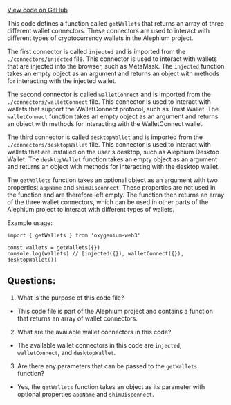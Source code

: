 [View code on GitHub](https://github.com/oxygenium/oxygenium-web3/packages/web3-react/src/wallets/index.ts)

This code defines a function called `getWallets` that returns an array of three different wallet connectors. These connectors are used to interact with different types of cryptocurrency wallets in the Alephium project.

The first connector is called `injected` and is imported from the `./connectors/injected` file. This connector is used to interact with wallets that are injected into the browser, such as MetaMask. The `injected` function takes an empty object as an argument and returns an object with methods for interacting with the injected wallet.

The second connector is called `walletConnect` and is imported from the `./connectors/walletConnect` file. This connector is used to interact with wallets that support the WalletConnect protocol, such as Trust Wallet. The `walletConnect` function takes an empty object as an argument and returns an object with methods for interacting with the WalletConnect wallet.

The third connector is called `desktopWallet` and is imported from the `./connectors/desktopWallet` file. This connector is used to interact with wallets that are installed on the user's desktop, such as Alephium Desktop Wallet. The `desktopWallet` function takes an empty object as an argument and returns an object with methods for interacting with the desktop wallet.

The `getWallets` function takes an optional object as an argument with two properties: `appName` and `shimDisconnect`. These properties are not used in the function and are therefore left empty. The function then returns an array of the three wallet connectors, which can be used in other parts of the Alephium project to interact with different types of wallets.

Example usage:

```
import { getWallets } from 'oxygenium-web3'

const wallets = getWallets({})
console.log(wallets) // [injected({}), walletConnect({}), desktopWallet()]
```
## Questions: 
 1. What is the purpose of this code file?
- This code file is part of the Alephium project and contains a function that returns an array of wallet connectors.

2. What are the available wallet connectors in this code?
- The available wallet connectors in this code are `injected`, `walletConnect`, and `desktopWallet`.

3. Are there any parameters that can be passed to the `getWallets` function?
- Yes, the `getWallets` function takes an object as its parameter with optional properties `appName` and `shimDisconnect`.
